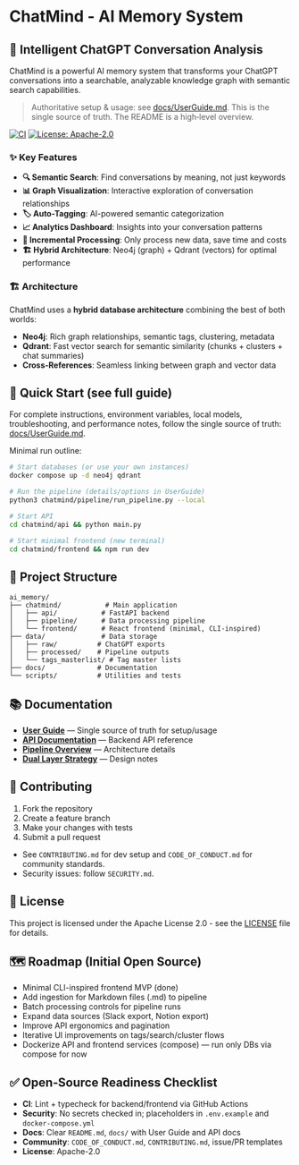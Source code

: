 # ChatMind - AI Memory System

## 🧠 Intelligent ChatGPT Conversation Analysis

ChatMind is a powerful AI memory system that transforms your ChatGPT conversations into a searchable, analyzable knowledge graph with semantic search capabilities.

> Authoritative setup & usage: see [docs/UserGuide.md](docs/UserGuide.md). This is the single source of truth. The README is a high‑level overview.

[![CI](https://img.shields.io/github/actions/workflow/status/your-username/ai_memory/ci.yml?branch=main)](../../actions)
[![License: Apache-2.0](https://img.shields.io/badge/License-Apache_2.0-blue.svg)](LICENSE)

### ✨ Key Features

- **🔍 Semantic Search**: Find conversations by meaning, not just keywords
- **📊 Graph Visualization**: Interactive exploration of conversation relationships
- **🏷️ Auto-Tagging**: AI-powered semantic categorization
- **📈 Analytics Dashboard**: Insights into your conversation patterns
- **🔄 Incremental Processing**: Only process new data, save time and costs
- **🏗️ Hybrid Architecture**: Neo4j (graph) + Qdrant (vectors) for optimal performance

### 🏗️ Architecture

ChatMind uses a **hybrid database architecture** combining the best of both worlds:

- **Neo4j**: Rich graph relationships, semantic tags, clustering, metadata
- **Qdrant**: Fast vector search for semantic similarity (chunks + clusters + chat summaries)
- **Cross-References**: Seamless linking between graph and vector data

## 🚀 Quick Start (see full guide)

For complete instructions, environment variables, local models, troubleshooting, and performance notes, follow the single source of truth: [docs/UserGuide.md](docs/UserGuide.md).

Minimal run outline:

```bash
# Start databases (or use your own instances)
docker compose up -d neo4j qdrant

# Run the pipeline (details/options in UserGuide)
python3 chatmind/pipeline/run_pipeline.py --local

# Start API
cd chatmind/api && python main.py

# Start minimal frontend (new terminal)
cd chatmind/frontend && npm run dev
```

## 📁 Project Structure

```
ai_memory/
├── chatmind/           # Main application
│   ├── api/           # FastAPI backend
│   ├── pipeline/      # Data processing pipeline
│   └── frontend/      # React frontend (minimal, CLI-inspired)
├── data/              # Data storage
│   ├── raw/          # ChatGPT exports
│   ├── processed/    # Pipeline outputs
│   └── tags_masterlist/ # Tag master lists
├── docs/             # Documentation
└── scripts/          # Utilities and tests
```

## 📚 Documentation

- **[User Guide](docs/UserGuide.md)** — Single source of truth for setup/usage
- **[API Documentation](docs/API_DOCUMENTATION.md)** — Backend API reference
- **[Pipeline Overview](docs/PIPELINE_OVERVIEW_AND_INCREMENTAL.md)** — Architecture details
- **[Dual Layer Strategy](docs/DUAL_LAYER_GRAPH_STRATEGY_AND_IMPLEMENTATION.md)** — Design notes

## 🤝 Contributing

1. Fork the repository
2. Create a feature branch
3. Make your changes with tests
4. Submit a pull request

- See `CONTRIBUTING.md` for dev setup and `CODE_OF_CONDUCT.md` for community standards.
- Security issues: follow `SECURITY.md`.

## 📄 License

This project is licensed under the Apache License 2.0 - see the [LICENSE](LICENSE) file for details.

## 🗺️ Roadmap (Initial Open Source)

- Minimal CLI-inspired frontend MVP (done)
- Add ingestion for Markdown files (.md) to pipeline
- Batch processing controls for pipeline runs
- Expand data sources (Slack export, Notion export)
- Improve API ergonomics and pagination
- Iterative UI improvements on tags/search/cluster flows
- Dockerize API and frontend services (compose) — run only DBs via compose for now

## ✅ Open‑Source Readiness Checklist

- **CI**: Lint + typecheck for backend/frontend via GitHub Actions
- **Security**: No secrets checked in; placeholders in `.env.example` and `docker-compose.yml`
- **Docs**: Clear `README.md`, `docs/` with User Guide and API docs
- **Community**: `CODE_OF_CONDUCT.md`, `CONTRIBUTING.md`, issue/PR templates
- **License**: Apache-2.0 